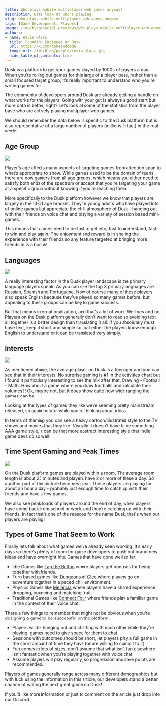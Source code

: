 ```yaml
---
title: Who plays mobile multiplayer web games anyway?  
description: Lets look at who's playing 
slug: who-plays-mobile-multiplayer-web-games-anyway
tags: [Game Development, Players]
image: /img/blog/social-previews/who-plays-mobile-multiplayer-web-games-anyway.png
authors:
- name: Kevin Glass 
  title: Founding Engineer at Dusk  
  url: https://x.com/cokeandcode
  image_url: /img/blog/people/kevin-glass.jpg
  hide_table_of_contents: true
---
```


<head>
  <title>Who plays mobile multiplayer web games anyway?</title>
  <meta property="og:title" content="Who plays mobile multiplayer web games anyway?"/>
</head>

Dusk is a platform to get your games played by 1000s of players a day. When you’re rolling out games for this large of a player base, rather than a small focused target group, it’s really important to understand who you’re writing games for.

The community of developers around Dusk are already getting a handle on what works for the players. Going with your gut is always a good start but more data is better, right? Let’s look at some of the statistics from the player base who are actively playing multiplayer web games.

We should remember the data below is specific to the Dusk platform but is also representative of a large number of players (millions in fact) in the real world.

## Age Group

![](/img/blog/callouts/agegroup.png)

Player’s age affects many aspects of targeting games from attention span to what’s appropriate to show. While games used to be the domain of teens there are now gamers from all age groups, which means you either need to satisfy both ends of the spectrum or accept that you’re targeting your game at a specific group without knowing if you’re reaching them.

More specifically to the Dusk platform however we know that players are largely in the 13-21 age bracket. They’re young adults who have played lots of online games but appreciate the chill atmosphere of Dusk - hanging out with their friends on voice chat and playing a variety of session based mini-games. 

This means that games need to be fast to get into, fast to understand, fast to win and play again. The enjoyment and reward is in sharing the experience with their friends so any feature targeted at bringing more friends in is a bonus!

## Languages

![](/img/blog/callouts/languages.png)

A really interesting factor in the Dusk player landscape is the primary language players speak. As you can see the top 3 primary languages are Russian, Spanish and Portuguese. Now of course many of these players also speak English because they’ve played so many games before, but appealing to these groups can be key to game success.

But that means internationalization, and that’s a lot of work! Well yes and no. Players on the Dusk platform generally don’t want to read so avoiding text all together is a better design than translating it all. If you absolutely must have text, keep it short and simple so that either the players know enough English to understand or it can be translated very simply. 

## Interests 

![](/img/blog/callouts/interests.png)

As mentioned above, the average player on Dusk is a teenager and you can see that in their interests. No surprise gaming is #1 in the activities chart but I found it particularly interesting to see the mix after that, Drawing - Football - Math. How about a game where you draw footballs and calculate their volumes?! Ok, maybe not, but it does show quite how wide ranging the games can be.

Looking at the types of games they like we’re seeming pretty mainstream released, so again helpful while you’re thinking about ideas. 

In terms of theming you can see a heavy cartoon/illustrated style to the TV shows and movies that they like. Visually it doesn’t have to be something AAA game style, it can be that more abstract interesting style that indie game devs do so well!

## Time Spent Gaming and Peak Times

![](/img/blog/callouts/playtime.png)

On the Dusk platform games are played within a room. The average room length is about 25 minutes and players have 2 or more of these a day. So another part of the picture becomes clear. These players are playing for about an hour a day - probably just enough time to catch up with their friends and have a few games.

We also see peak loads of players around the end of day, when players have come back from school or work, and they’re catching up with their friends. In fact that’s one of the reasons for the name Dusk, that's when our players are playing! 

## Types of Game That Seem to Work

Finally lets talk about what games we’ve already seen working. It’s early days so there’s plenty of room for game developers to push out brand new ideas and have overnight hits. Games that have done well so far:

* Idle Games like [Tap the Button](https://join.dusk.gg/game/pgkTdiF0-HAE) where players get bonuses for being together with friends.
* Turn based games like [Dungeons of Glee](https://join.dusk.gg/game/VMlQEaBM-3g) where players go on adventure together in a paced chill environment.  
* Physics Games like [Melancia](https://join.dusk.gg/game/bRcvMKaL--) where players have a shared experience dropping, bouncing and matching fruit.
* Traditional Games like [Connect Four](https://join.dusk.gg/game/ROdRL4pb-KQE) where friends play a familiar game in the context of their voice chat.

There a few things to remember that might not be obvious when you’re designing a game to be successful on the platform:

* Players will be hanging out and chatting with each other while they’re playing, games need to give space for them to chat.
* Sessions with outcomes should be short, let players play a full game in the short amount of time they have (or are willing to commit to it)
* Fun comes in lots of sizes, don’t assume that what isn’t fun elsewhere isn’t fantastic when you’re playing together with voice chat. 
* Assume players will play regularly, so progression and save points are recommended.

Players of games generally range across many different demographics but with luck using the information in this article, our developers stand a better chance of writing the next great game on Dusk!

If you’d like more information or just to comment on the article just drop into our Discord.

